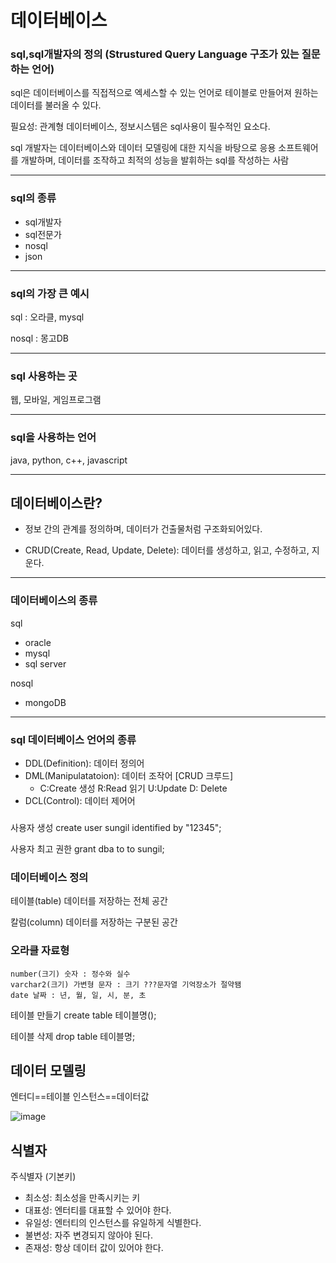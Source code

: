 # 데이터베이스

### sql,sql개발자의 정의 (Strustured Query Language 구조가 있는 질문하는 언어)
sql은 데이터베이스를 직접적으로 엑세스할 수 있는 언어로 
테이블로 만들어져 원하는 데이터를 불러올 수 있다.

필요성: 관계형 데이터베이스, 정보시스템은 sql사용이 필수적인 요소다.

sql 개발자는 데이터베이스와 데이터 모델링에 대한 지식을 바탕으로 응용 소프트웨어를 개발하며, 데이터를 조작하고 최적의 성능을 발휘하는 sql를 작성하는 사람

---

### sql의 종류
- sql개발자
- sql전문가
- nosql
- json

---

### sql의 가장 큰 예시
sql : 오라클, mysql

nosql : 몽고DB

---

### sql 사용하는 곳

웹, 모바일, 게임프로그램

---

### sql을 사용하는 언어

java, python, c++, javascript

---

## 데이터베이스란?
- 정보 간의 관계를 정의하며, 데이터가 건출물처럼 구조화되어있다.

* CRUD(Create, Read, Update, Delete): 데이터를 생성하고, 읽고, 수정하고, 지운다.

---
  
### 데이터베이스의 종류

sql
- oracle
- mysql
- sql server

nosql  
- mongoDB
  
--- 
### sql 데이터베이스 언어의 종류

- DDL(Definition): 데이터 정의어
- DML(Manipulatatoion): 데이터 조작어 [CRUD 크루드]
    - C:Create 생성 R:Read 읽기 U:Update D: Delete 
- DCL(Control): 데이터 제어어


### 

사용자 생성
create user sungil identified by "12345";

사용자 최고 권한
grant dba to to sungil;

### 데이터베이스 정의

테이블(table) 데이터를 저장하는 전체 공간

칼럼(column) 데이터를 저장하는 구분된 공간


### 오라클 자료형

    number(크기) 숫자 : 정수와 실수
    varchar2(크기) 가변형 문자 : 크기 ???문자열 기억장소가 절약됌
    date 날짜 : 년, 월, 일, 시, 분, 초

테이블 만들기
create table 테이블명();

테이블 삭제
drop table 테이블명;


## 데이터 모델링

엔터디==테이블
인스턴스==데이터값

![image](https://github.com/user-attachments/assets/096c5ee7-427f-471b-bffb-21e050bd411d)

## 식별자

주식별자 (기본키)

- 최소성: 최소성을 만족시키는 키
- 대표성: 엔터티를 대표할 수 있어야 한다.
- 유일성: 엔터티의 인스턴스를 유일하게 식별한다.
- 불변성: 자주 변경되지 않아야 된다.
- 존재성: 항상 데이터 값이 있어야 한다.













